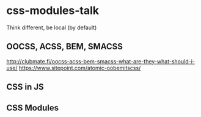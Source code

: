 # css-modules-talk
Think different, be local (by default)

## OOCSS, ACSS, BEM, SMACSS
http://clubmate.fi/oocss-acss-bem-smacss-what-are-they-what-should-i-use/
https://www.sitepoint.com/atomic-oobemitscss/

## CSS in JS


## CSS Modules

